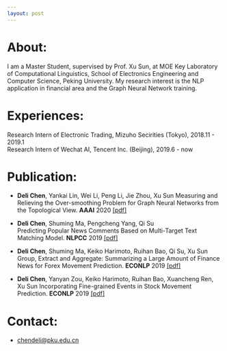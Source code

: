 ```yaml
---
layout: post
---
```

<!-- <img src="/images/fulls/07.jpg" class="fit image">  -->
# About:
I am a Master Student, supervised by Prof. Xu Sun, at MOE Key Laboratory of Computational Linguistics, School of Electronics Engineering and Computer Science, Peking University. My research interest is the NLP application in financial area and the Graph Neural Network training.

# Experiences:
Research Intern of Electronic Trading, Mizuho Secirities (Tokyo), 2018.11 - 2019.1  
Research Intern of Wechat AI, Tencent Inc. (Beijing), 2019.6 - now

# Publication:

- **Deli Chen**, Yankai Lin, Wei Li, Peng Li, Jie Zhou, Xu Sun
Measuring and Relieving the Over-smoothing Problem for Graph Neural Networks from the Topological View.
**AAAI** 2020 [[pdf]](https://arxiv.org/abs/1909.03211)

- **Deli Chen**, Shuming Ma, Pengcheng Yang, Qi Su  
Predicting Popular News Comments Based on Multi-Target Text Matching Model.
**NLPCC** 2019 [[pdf]](https://link.springer.com/chapter/10.1007/978-3-030-32233-5_48)

- **Deli Chen**, Shuming Ma, Keiko Harimoto, Ruihan Bao, Qi Su, Xu Sun 
Group, Extract and Aggregate: Summarizing a Large Amount of Finance News for Forex Movement Prediction.
**ECONLP** 2019 [[pdf]](https://arxiv.org/abs/1910.05032)

- **Deli Chen**, Yanyan Zou, Keiko Harimoto, Ruihan Bao, Xuancheng Ren, Xu Sun
Incorporating Fine-grained Events in Stock Movement Prediction.
**ECONLP** 2019 [[pdf]](https://arxiv.org/abs/1910.05078)

# Contact:
- chendeli@pku.edu.cn